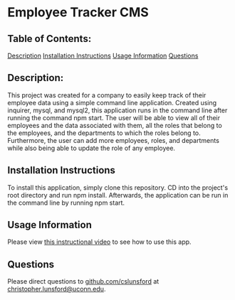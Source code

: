 # Employee Tracker CMS  
  ## Table of Contents:
  [Description](#description)
  [Installation Instructions](#installation-instructions)
  [Usage Information](#usage-information)
  [Questions](#questions)
  ## Description:
  This project was created for a company to easily keep track of their employee data using a simple command line application. Created using inquirer, mysql, and mysql2, this application runs in the command line after running the command npm start. The user will be able to view all of their employees and the data associated with them, all the roles that belong to the employees, and the departments to which the roles belong to. Furthermore, the user can add more employees, roles, and departments while also being able to update the role of any employee.
  ## Installation Instructions
  To install this application, simply clone this repository. CD into the project's root directory and run npm install. Afterwards, the application can be run in the command line by running npm start.
  ## Usage Information
  Please view [this instructional video](https://drive.google.com/file/d/1VSusVP4kCSq83iGtyX1rjLFZY86hCsHE/view) to see how to use this app.
  ## Questions
  Please direct questions to [github.com/cslunsford](github.com/cslunsford) at [christopher.lunsford@uconn.edu](christopher.lunsford@uconn.edu).